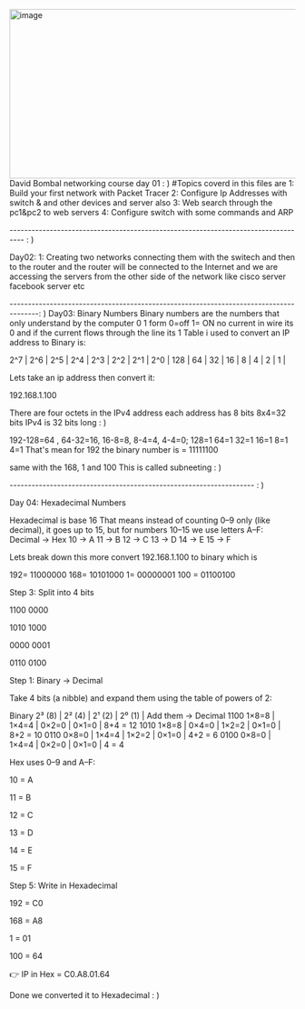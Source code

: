 <img width="1420" height="298" alt="image" src="https://github.com/user-attachments/assets/4243a82d-090d-40a7-8bce-3e01769dd969" />David Bombal networking course day 01 : )
#Topics coverd in this files are
1: Build your first network with Packet Tracer
2: Configure Ip Addresses with switch & and other devices and server also
3: Web search through the pc1&pc2 to web servers
4: Configure switch with some commands and ARP 


---------------------------------------------------------------------------------- : )

Day02:
1: Creating two networks connecting them with the switech and then to the router 
and the router will be connected to the Internet and we are accessing the servers from the other side of 
the network like cisco server facebook server etc

--------------------------------------------------------------------------------------:  )
Day03: Binary Numbers
Binary numbers are the numbers that only understand by the computer 0 1 form
0=off
1= ON
no current in wire its 0 and if the current flows through the line its 1
Table i used to convert an IP address to Binary is:

2^7 | 2^6 | 2^5 | 2^4 | 2^3 | 2^2 | 2^1 | 2^0 |
128 | 64  | 32  | 16  | 8   | 4   | 2   | 1   |

Lets take an ip address then convert it:

192.168.1.100

There are four octets in the IPv4 address each address has 8 bits 8x4=32 bits
IPv4 is 32 bits long : )

192-128=64 , 64-32=16, 16-8=8, 8-4=4, 4-4=0;
128=1
64=1
32=1
16=1
8=1
4=1
That's mean for 192 the binary number is = 11111100

same with the 168, 1 and 100
This is called subneeting : )


------------------------------------------------------------------- :  )


Day 04: Hexadecimal Numbers

Hexadecimal is base 16
That means instead of counting 0–9 only (like decimal), it goes up to 15, but for numbers 10–15 we use letters A–F:
Decimal → Hex
10 → A
11 → B
12 → C
13 → D
14 → E
15 → F

Lets break down this more
convert 192.168.1.100 to binary which is 

192= 11000000
168= 10101000
1= 00000001
100 = 01100100

Step 3: Split into 4 bits

1100 0000

1010 1000

0000 0001

0110 0100


Step 1: Binary → Decimal

Take 4 bits (a nibble) and expand them using the table of powers of 2:

Binary	2³ (8) |	2² (4) |	2¹ (2) |	2⁰ (1) |	Add them → Decimal
1100	  1×8=8  |	1×4=4  |	0×2=0  |	0×1=0  |	8+4 = 12
1010	  1×8=8  |	0×4=0  |	1×2=2  |	0×1=0	 |  8+2 = 10
0110	  0×8=0  |	1×4=4  |	1×2=2  |	0×1=0  |	4+2 = 6
0100	  0×8=0  |	1×4=4  |	0×2=0  |	0×1=0  |	4 = 4

Hex uses 0–9 and A–F:

10 = A

11 = B

12 = C

13 = D

14 = E

15 = F


Step 5: Write in Hexadecimal

192 = C0

168 = A8

1 = 01

100 = 64

👉 IP in Hex = C0.A8.01.64

Done we converted it to Hexadecimal : )
